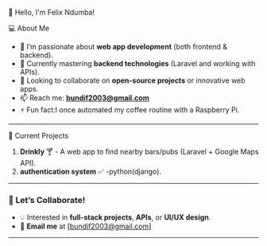   👋 Hello, I'm Felix Ndumba! 

  💻 About Me
- 🔭 I’m passionate about **web app development** (both frontend & backend).
- 🌱 Currently mastering **backend technologies** (Laravel and working with APIs).
- 🚀 Looking to collaborate on **open-source projects** or innovative web apps.
- 📫 Reach me: **bundif2003@gmail.com** 
- ⚡ Fun fact:I once automated my coffee routine with a Raspberry Pi.

---



  🌟 Current Projects
1. **Drinkly** 🍸 - A web app to find nearby bars/pubs (Laravel + Google Maps API).
2. **authentication system** ✅ -python(django).

---

### 🤝 Let’s Collaborate!
- 💡 Interested in **full-stack projects**, **APIs**, or **UI/UX design**.
- 📧 **Email me** at [bundif2003@gmail.com]

---


